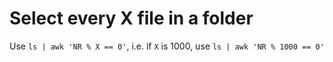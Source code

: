# Select every X file in a folder

Use `ls | awk 'NR % X == 0'`, i.e. if `X` is 1000, use `ls | awk 'NR % 1000 == 0'`

